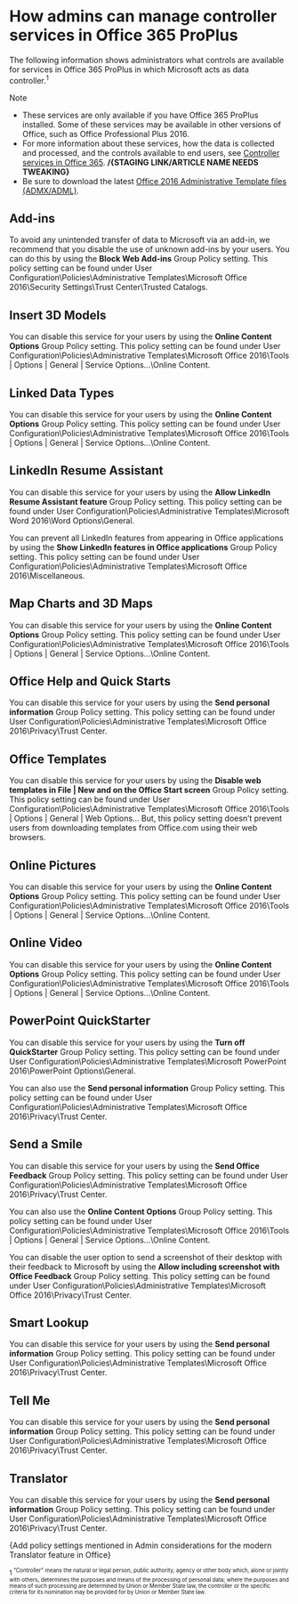 
# How admins can manage controller services in Office 365 ProPlus 

The following information shows administrators what controls are available for services in Office 365 ProPlus in which Microsoft acts as data controller.<sup>1<sup/>

> [!NOTE]
> - These services are only available if you have Office 365 ProPlus installed. Some of these services may be available in other versions of Office, such as Office Professional Plus 2016. 
> - For more information about these services, how the data is collected and processed, and the controls available to end users, see [Controller services in Office 365](https://support.officeppe.com/article/92c234f1-dc91-4dc1-925d-6c90fc3816d8).  **/{STAGING LINK/ARTICLE NAME NEEDS TWEAKING}**
> - Be sure to download the latest [Office 2016 Administrative Template files (ADMX/ADML)](https://www.microsoft.com/download/details.aspx?id=49030).


## Add-ins 
To avoid any unintended transfer of data to Microsoft via an add-in, we recommend that you disable the use of unknown add-ins by your users. You can do this by using the **Block Web Add-ins** Group Policy setting. This policy setting can be found under User Configuration\Policies\Administrative Templates\Microsoft Office 2016\Security Settings\Trust Center\Trusted Catalogs. 

## Insert 3D Models
You can disable this service for your users by using the **Online Content Options** Group Policy setting. This policy setting can be found under User Configuration\Policies\Administrative Templates\Microsoft Office 2016\Tools | Options | General | Service Options...\Online Content. 


## Linked Data Types 
You can disable this service for your users by using the **Online Content Options** Group Policy setting. This policy setting can be found under User Configuration\Policies\Administrative Templates\Microsoft Office 2016\Tools | Options | General | Service Options...\Online Content. 

## LinkedIn Resume Assistant 
You can disable this service for your users by using the **Allow LinkedIn Resume Assistant feature** Group Policy setting. This policy setting can be found under User Configuration\Policies\Administrative Templates\Microsoft Word 2016\Word Options\General. 

You can prevent all LinkedIn features from appearing in Office applications by using the **Show LinkedIn features in Office applications** Group Policy setting. This policy setting can be found under User Configuration\Policies\Administrative Templates\Microsoft Office 2016\Miscellaneous. 

## Map Charts and 3D Maps 
You can disable this service for your users by using the **Online Content Options** Group Policy setting. This policy setting can be found under User Configuration\Policies\Administrative Templates\Microsoft Office 2016\Tools | Options | General | Service Options...\Online Content. 


## Office Help and Quick Starts 
You can disable this service for your users by using the **Send personal information** Group Policy setting. This policy setting can be found under User Configuration\Policies\Administrative Templates\Microsoft Office 2016\Privacy\Trust Center. 

## Office Templates 
You can disable this service for your users by using the **Disable web templates in File | New and on the Office Start screen** Group Policy setting. This policy setting can be found under User Configuration\Policies\Administrative Templates\Microsoft Office 2016\Tools | Options | General | Web Options… But, this policy setting doesn’t prevent users from downloading templates from Office.com using their web browsers.

## Online Pictures 
You can disable this service for your users by using the **Online Content Options** Group Policy setting. This policy setting can be found under User Configuration\Policies\Administrative Templates\Microsoft Office 2016\Tools | Options | General | Service Options...\Online Content. 

## Online Video 
You can disable this service for your users by using the **Online Content Options** Group Policy setting. This policy setting can be found under User Configuration\Policies\Administrative Templates\Microsoft Office 2016\Tools | Options | General | Service Options...\Online Content. 

## PowerPoint QuickStarter
You can disable this service for your users by using the **Turn off QuickStarter** Group Policy setting. This policy setting can be found under User Configuration\Policies\Administrative Templates\Microsoft PowerPoint 2016\PowerPoint Options\General. 

You can also use the **Send personal information** Group Policy setting. This policy setting can be found under User Configuration\Policies\Administrative Templates\Microsoft Office 2016\Privacy\Trust Center. 


## Send a Smile
You can disable this service for your users by using the **Send Office Feedback** Group Policy setting. This policy setting can be found under User Configuration\Policies\Administrative Templates\Microsoft Office 2016\Privacy\Trust Center.

You can also use the **Online Content Options** Group Policy setting. This policy setting can be found under User Configuration\Policies\Administrative Templates\Microsoft Office 2016\Tools | Options | General | Service Options...\Online Content. 

You can disable the user option to send a screenshot of their desktop with their feedback to Microsoft by using the **Allow including screenshot with Office Feedback** Group Policy setting. This policy setting can be found under User Configuration\Policies\Administrative Templates\Microsoft Office 2016\Privacy\Trust Center.


## Smart Lookup
You can disable this service for your users by using the **Send personal information** Group Policy setting. This policy setting can be found under User Configuration\Policies\Administrative Templates\Microsoft Office 2016\Privacy\Trust Center. 


## Tell Me
You can disable this service for your users by using the **Send personal information** Group Policy setting. This policy setting can be found under User Configuration\Policies\Administrative Templates\Microsoft Office 2016\Privacy\Trust Center. 

## Translator
You can disable this service for your users by using the **Send personal information** Group Policy setting. This policy setting can be found under User Configuration\Policies\Administrative Templates\Microsoft Office 2016\Privacy\Trust Center. 

{Add policy settings mentioned in Admin considerations for the modern Translator feature in Office}



<sup>1<sup/> “Controller” means the natural or legal person, public authority, agency or other body which, alone or jointly with others, determines the purposes and means of the processing of personal data; where the purposes and means of such processing are determined by Union or Member State law, the controller or the specific criteria for its nomination may be provided for by Union or Member State law.

